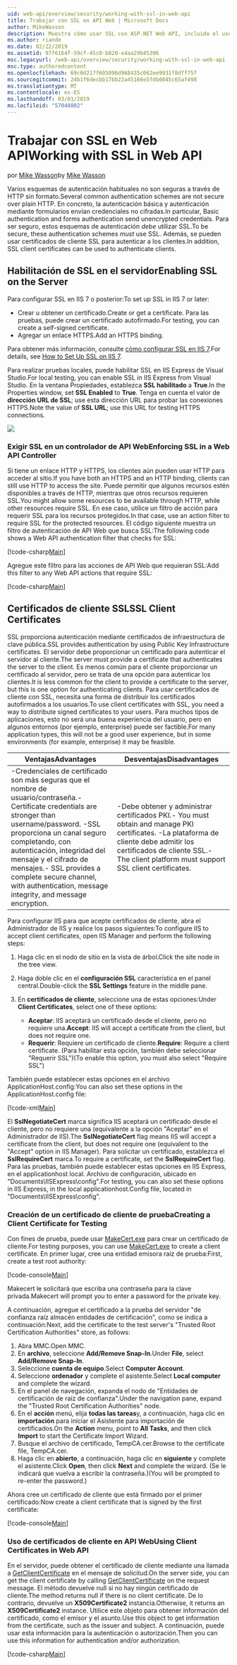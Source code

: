 ```yaml
---
uid: web-api/overview/security/working-with-ssl-in-web-api
title: Trabajar con SSL en API Web | Microsoft Docs
author: MikeWasson
description: Muestra cómo usar SSL con ASP.NET Web API, incluido el uso de certificados de cliente SSL.
ms.author: riande
ms.date: 02/22/2019
ms.assetid: 97f6164f-59cf-45c0-b820-e4aa29b45396
msc.legacyurl: /web-api/overview/security/working-with-ssl-in-web-api
msc.type: authoredcontent
ms.openlocfilehash: 69c0d217f605096d968435c062ee9931f8dff75f
ms.sourcegitcommit: 24b1f6decbb17bb22a45166e5fdb0845c65af498
ms.translationtype: MT
ms.contentlocale: es-ES
ms.lasthandoff: 03/01/2019
ms.locfileid: "57048802"
---
```

<a name="working-with-ssl-in-web-api"></a><span data-ttu-id="2f10b-103">Trabajar con SSL en Web API</span><span class="sxs-lookup"><span data-stu-id="2f10b-103">Working with SSL in Web API</span></span>
====================
<span data-ttu-id="2f10b-104">por [Mike Wasson](https://github.com/MikeWasson)</span><span class="sxs-lookup"><span data-stu-id="2f10b-104">by [Mike Wasson](https://github.com/MikeWasson)</span></span>

<span data-ttu-id="2f10b-105">Varios esquemas de autenticación habituales no son seguras a través de HTTP sin formato.</span><span class="sxs-lookup"><span data-stu-id="2f10b-105">Several common authentication schemes are not secure over plain HTTP.</span></span> <span data-ttu-id="2f10b-106">En concreto, la autenticación básica y autenticación mediante formularios envían credenciales no cifradas.</span><span class="sxs-lookup"><span data-stu-id="2f10b-106">In particular, Basic authentication and forms authentication send unencrypted credentials.</span></span> <span data-ttu-id="2f10b-107">Para ser seguro, estos esquemas de autenticación *debe* utilizar SSL.</span><span class="sxs-lookup"><span data-stu-id="2f10b-107">To be secure, these authentication schemes *must* use SSL.</span></span> <span data-ttu-id="2f10b-108">Además, se pueden usar certificados de cliente SSL para autenticar a los clientes.</span><span class="sxs-lookup"><span data-stu-id="2f10b-108">In addition, SSL client certificates can be used to authenticate clients.</span></span>

## <a name="enabling-ssl-on-the-server"></a><span data-ttu-id="2f10b-109">Habilitación de SSL en el servidor</span><span class="sxs-lookup"><span data-stu-id="2f10b-109">Enabling SSL on the Server</span></span>

<span data-ttu-id="2f10b-110">Para configurar SSL en IIS 7 o posterior:</span><span class="sxs-lookup"><span data-stu-id="2f10b-110">To set up SSL in IIS 7 or later:</span></span>

- <span data-ttu-id="2f10b-111">Crear u obtener un certificado.</span><span class="sxs-lookup"><span data-stu-id="2f10b-111">Create or get a certificate.</span></span> <span data-ttu-id="2f10b-112">Para las pruebas, puede crear un certificado autofirmado.</span><span class="sxs-lookup"><span data-stu-id="2f10b-112">For testing, you can create a self-signed certificate.</span></span>
- <span data-ttu-id="2f10b-113">Agregar un enlace HTTPS.</span><span class="sxs-lookup"><span data-stu-id="2f10b-113">Add an HTTPS binding.</span></span>

<span data-ttu-id="2f10b-114">Para obtener más información, consulte [cómo configurar SSL en IIS 7](https://www.iis.net/learn/manage/configuring-security/how-to-set-up-ssl-on-iis).</span><span class="sxs-lookup"><span data-stu-id="2f10b-114">For details, see [How to Set Up SSL on IIS 7](https://www.iis.net/learn/manage/configuring-security/how-to-set-up-ssl-on-iis).</span></span>

<span data-ttu-id="2f10b-115">Para realizar pruebas locales, puede habilitar SSL en IIS Express de Visual Studio.</span><span class="sxs-lookup"><span data-stu-id="2f10b-115">For local testing, you can enable SSL in IIS Express from Visual Studio.</span></span> <span data-ttu-id="2f10b-116">En la ventana Propiedades, establezca **SSL habilitado** a **True**.</span><span class="sxs-lookup"><span data-stu-id="2f10b-116">In the Properties window, set **SSL Enabled** to **True**.</span></span> <span data-ttu-id="2f10b-117">Tenga en cuenta el valor de **dirección URL de SSL**; use esta dirección URL para probar las conexiones HTTPS.</span><span class="sxs-lookup"><span data-stu-id="2f10b-117">Note the value of **SSL URL**; use this URL for testing HTTPS connections.</span></span>

![](working-with-ssl-in-web-api/_static/image1.png)

### <a name="enforcing-ssl-in-a-web-api-controller"></a><span data-ttu-id="2f10b-118">Exigir SSL en un controlador de API Web</span><span class="sxs-lookup"><span data-stu-id="2f10b-118">Enforcing SSL in a Web API Controller</span></span>

<span data-ttu-id="2f10b-119">Si tiene un enlace HTTP y HTTPS, los clientes aún pueden usar HTTP para acceder al sitio.</span><span class="sxs-lookup"><span data-stu-id="2f10b-119">If you have both an HTTPS and an HTTP binding, clients can still use HTTP to access the site.</span></span> <span data-ttu-id="2f10b-120">Puede permitir que algunos recursos estén disponibles a través de HTTP, mientras que otros recursos requieren SSL.</span><span class="sxs-lookup"><span data-stu-id="2f10b-120">You might allow some resources to be available through HTTP, while other resources require SSL.</span></span> <span data-ttu-id="2f10b-121">En ese caso, utilice un filtro de acción para requerir SSL para los recursos protegidos.</span><span class="sxs-lookup"><span data-stu-id="2f10b-121">In that case, use an action filter to require SSL for the protected resources.</span></span> <span data-ttu-id="2f10b-122">El código siguiente muestra un filtro de autenticación de API Web que busca SSL:</span><span class="sxs-lookup"><span data-stu-id="2f10b-122">The following code shows a Web API authentication filter that checks for SSL:</span></span>

[!code-csharp[Main](working-with-ssl-in-web-api/samples/sample1.cs)]

<span data-ttu-id="2f10b-123">Agregue este filtro para las acciones de API Web que requieran SSL:</span><span class="sxs-lookup"><span data-stu-id="2f10b-123">Add this filter to any Web API actions that require SSL:</span></span>

[!code-csharp[Main](working-with-ssl-in-web-api/samples/sample2.cs)]

## <a name="ssl-client-certificates"></a><span data-ttu-id="2f10b-124">Certificados de cliente SSL</span><span class="sxs-lookup"><span data-stu-id="2f10b-124">SSL Client Certificates</span></span>

<span data-ttu-id="2f10b-125">SSL proporciona autenticación mediante certificados de infraestructura de clave pública.</span><span class="sxs-lookup"><span data-stu-id="2f10b-125">SSL provides authentication by using Public Key Infrastructure certificates.</span></span> <span data-ttu-id="2f10b-126">El servidor debe proporcionar un certificado para autenticar el servidor al cliente.</span><span class="sxs-lookup"><span data-stu-id="2f10b-126">The server must provide a certificate that authenticates the server to the client.</span></span> <span data-ttu-id="2f10b-127">Es menos común para el cliente proporcionar un certificado al servidor, pero se trata de una opción para autenticar los clientes.</span><span class="sxs-lookup"><span data-stu-id="2f10b-127">It is less common for the client to provide a certificate to the server, but this is one option for authenticating clients.</span></span> <span data-ttu-id="2f10b-128">Para usar certificados de cliente con SSL, necesita una forma de distribuir los certificados autofirmados a los usuarios.</span><span class="sxs-lookup"><span data-stu-id="2f10b-128">To use client certificates with SSL, you need a way to distribute signed certificates to your users.</span></span> <span data-ttu-id="2f10b-129">Para muchos tipos de aplicaciones, esto no será una buena experiencia del usuario, pero en algunos entornos (por ejemplo, enterprise) puede ser factible.</span><span class="sxs-lookup"><span data-stu-id="2f10b-129">For many application types, this will not be a good user experience, but in some environments (for example, enterprise) it may be feasible.</span></span>

| <span data-ttu-id="2f10b-130">Ventajas</span><span class="sxs-lookup"><span data-stu-id="2f10b-130">Advantages</span></span> | <span data-ttu-id="2f10b-131">Desventajas</span><span class="sxs-lookup"><span data-stu-id="2f10b-131">Disadvantages</span></span> |
| --- | --- |
| <span data-ttu-id="2f10b-132">-Credenciales de certificado son más seguras que el nombre de usuario/contraseña.</span><span class="sxs-lookup"><span data-stu-id="2f10b-132">- Certificate credentials are stronger than username/password.</span></span> <span data-ttu-id="2f10b-133">-SSL proporciona un canal seguro completando, con autenticación, integridad del mensaje y el cifrado de mensajes.</span><span class="sxs-lookup"><span data-stu-id="2f10b-133">- SSL provides a complete secure channel, with authentication, message integrity, and message encryption.</span></span> | <span data-ttu-id="2f10b-134">-Debe obtener y administrar certificados PKI.</span><span class="sxs-lookup"><span data-stu-id="2f10b-134">- You must obtain and manage PKI certificates.</span></span> <span data-ttu-id="2f10b-135">-La plataforma de cliente debe admitir los certificados de cliente SSL.</span><span class="sxs-lookup"><span data-stu-id="2f10b-135">- The client platform must support SSL client certificates.</span></span> |

<span data-ttu-id="2f10b-136">Para configurar IIS para que acepte certificados de cliente, abra el Administrador de IIS y realice los pasos siguientes:</span><span class="sxs-lookup"><span data-stu-id="2f10b-136">To configure IIS to accept client certificates, open IIS Manager and perform the following steps:</span></span>

1. <span data-ttu-id="2f10b-137">Haga clic en el nodo de sitio en la vista de árbol.</span><span class="sxs-lookup"><span data-stu-id="2f10b-137">Click the site node in the tree view.</span></span>
2. <span data-ttu-id="2f10b-138">Haga doble clic en el **configuración SSL** característica en el panel central.</span><span class="sxs-lookup"><span data-stu-id="2f10b-138">Double-click the **SSL Settings** feature in the middle pane.</span></span>
3. <span data-ttu-id="2f10b-139">En **certificados de cliente**, seleccione una de estas opciones:</span><span class="sxs-lookup"><span data-stu-id="2f10b-139">Under **Client Certificates**, select one of these options:</span></span> 

    - <span data-ttu-id="2f10b-140">**Aceptar**: IIS aceptará un certificado desde el cliente, pero no requiere una.</span><span class="sxs-lookup"><span data-stu-id="2f10b-140">**Accept**: IIS will accept a certificate from the client, but does not require one.</span></span>
    - <span data-ttu-id="2f10b-141">**Requerir**: Requiere un certificado de cliente.</span><span class="sxs-lookup"><span data-stu-id="2f10b-141">**Require**: Require a client certificate.</span></span> <span data-ttu-id="2f10b-142">(Para habilitar esta opción, también debe seleccionar "Requerir SSL")</span><span class="sxs-lookup"><span data-stu-id="2f10b-142">(To enable this option, you must also select "Require SSL")</span></span>

<span data-ttu-id="2f10b-143">También puede establecer estas opciones en el archivo ApplicationHost.config:</span><span class="sxs-lookup"><span data-stu-id="2f10b-143">You can also set these options in the ApplicationHost.config file:</span></span>

[!code-xml[Main](working-with-ssl-in-web-api/samples/sample3.xml)]

<span data-ttu-id="2f10b-144">El **SslNegotiateCert** marca significa IIS aceptará un certificado desde el cliente, pero no requiere una (equivalente a la opción "Aceptar" en el Administrador de IIS).</span><span class="sxs-lookup"><span data-stu-id="2f10b-144">The **SslNegotiateCert** flag means IIS will accept a certificate from the client, but does not require one (equivalent to the "Accept" option in IIS Manager).</span></span> <span data-ttu-id="2f10b-145">Para solicitar un certificado, establezca el **SslRequireCert** marca.</span><span class="sxs-lookup"><span data-stu-id="2f10b-145">To require a certificate, set the **SslRequireCert** flag.</span></span> <span data-ttu-id="2f10b-146">Para las pruebas, también puede establecer estas opciones en IIS Express, en el applicationhost local. Archivo de configuración, ubicado en "Documents\IISExpress\config".</span><span class="sxs-lookup"><span data-stu-id="2f10b-146">For testing, you can also set these options in IIS Express, in the local applicationhost.Config file, located in "Documents\IISExpress\config".</span></span>

### <a name="creating-a-client-certificate-for-testing"></a><span data-ttu-id="2f10b-147">Creación de un certificado de cliente de prueba</span><span class="sxs-lookup"><span data-stu-id="2f10b-147">Creating a Client Certificate for Testing</span></span>

<span data-ttu-id="2f10b-148">Con fines de prueba, puede usar [MakeCert.exe](/windows/desktop/SecCrypto/makecert) para crear un certificado de cliente.</span><span class="sxs-lookup"><span data-stu-id="2f10b-148">For testing purposes, you can use [MakeCert.exe](/windows/desktop/SecCrypto/makecert) to create a client certificate.</span></span> <span data-ttu-id="2f10b-149">En primer lugar, cree una entidad emisora raíz de prueba:</span><span class="sxs-lookup"><span data-stu-id="2f10b-149">First, create a test root authority:</span></span>

[!code-console[Main](working-with-ssl-in-web-api/samples/sample4.cmd)]

<span data-ttu-id="2f10b-150">Makecert le solicitará que escriba una contraseña para la clave privada.</span><span class="sxs-lookup"><span data-stu-id="2f10b-150">Makecert will prompt you to enter a password for the private key.</span></span>

<span data-ttu-id="2f10b-151">A continuación, agregue el certificado a la prueba del servidor "de confianza raíz almacén entidades de certificación", como se indica a continuación:</span><span class="sxs-lookup"><span data-stu-id="2f10b-151">Next, add the certificate to the test server's "Trusted Root Certification Authorities" store, as follows:</span></span>

1. <span data-ttu-id="2f10b-152">Abra MMC.</span><span class="sxs-lookup"><span data-stu-id="2f10b-152">Open MMC.</span></span>
2. <span data-ttu-id="2f10b-153">En **archivo**, seleccione **Add/Remove Snap-In**.</span><span class="sxs-lookup"><span data-stu-id="2f10b-153">Under **File**, select **Add/Remove Snap-In**.</span></span>
3. <span data-ttu-id="2f10b-154">Seleccione **cuenta de equipo**.</span><span class="sxs-lookup"><span data-stu-id="2f10b-154">Select **Computer Account**.</span></span>
4. <span data-ttu-id="2f10b-155">Seleccione **ordenador** y complete el asistente.</span><span class="sxs-lookup"><span data-stu-id="2f10b-155">Select **Local computer** and complete the wizard.</span></span>
5. <span data-ttu-id="2f10b-156">En el panel de navegación, expanda el nodo de "Entidades de certificación de raíz de confianza".</span><span class="sxs-lookup"><span data-stu-id="2f10b-156">Under the navigation pane, expand the "Trusted Root Certification Authorities" node.</span></span>
6. <span data-ttu-id="2f10b-157">En el **acción** menú, elija **todas las tareas**y, a continuación, haga clic en **importación** para iniciar el Asistente para importación de certificados.</span><span class="sxs-lookup"><span data-stu-id="2f10b-157">On the **Action** menu, point to **All Tasks**, and then click **Import** to start the Certificate Import Wizard.</span></span>
7. <span data-ttu-id="2f10b-158">Busque el archivo de certificado, TempCA.cer.</span><span class="sxs-lookup"><span data-stu-id="2f10b-158">Browse to the certificate file, TempCA.cer.</span></span>
8. <span data-ttu-id="2f10b-159">Haga clic en **abierto**, a continuación, haga clic en **siguiente** y complete el asistente.</span><span class="sxs-lookup"><span data-stu-id="2f10b-159">Click **Open**, then click **Next** and complete the wizard.</span></span> <span data-ttu-id="2f10b-160">(Se le indicará que vuelva a escribir la contraseña.)</span><span class="sxs-lookup"><span data-stu-id="2f10b-160">(You will be prompted to re-enter the password.)</span></span>

<span data-ttu-id="2f10b-161">Ahora cree un certificado de cliente que está firmado por el primer certificado:</span><span class="sxs-lookup"><span data-stu-id="2f10b-161">Now create a client certificate that is signed by the first certificate:</span></span>

[!code-console[Main](working-with-ssl-in-web-api/samples/sample5.cmd)]

### <a name="using-client-certificates-in-web-api"></a><span data-ttu-id="2f10b-162">Uso de certificados de cliente en API Web</span><span class="sxs-lookup"><span data-stu-id="2f10b-162">Using Client Certificates in Web API</span></span>

<span data-ttu-id="2f10b-163">En el servidor, puede obtener el certificado de cliente mediante una llamada a [GetClientCertificate](https://msdn.microsoft.com/library/system.net.http.httprequestmessageextensions.getclientcertificate.aspx) en el mensaje de solicitud.</span><span class="sxs-lookup"><span data-stu-id="2f10b-163">On the server side, you can get the client certificate by calling [GetClientCertificate](https://msdn.microsoft.com/library/system.net.http.httprequestmessageextensions.getclientcertificate.aspx) on the request message.</span></span> <span data-ttu-id="2f10b-164">El método devuelve null si no hay ningún certificado de cliente.</span><span class="sxs-lookup"><span data-stu-id="2f10b-164">The method returns null if there is no client certificate.</span></span> <span data-ttu-id="2f10b-165">De lo contrario, devuelve un **X509Certificate2** instancia.</span><span class="sxs-lookup"><span data-stu-id="2f10b-165">Otherwise, it returns an **X509Certificate2** instance.</span></span> <span data-ttu-id="2f10b-166">Utilice este objeto para obtener información del certificado, como el emisor y el asunto.</span><span class="sxs-lookup"><span data-stu-id="2f10b-166">Use this object to get information from the certificate, such as the issuer and subject.</span></span> <span data-ttu-id="2f10b-167">A continuación, puede usar esta información para la autenticación o autorización.</span><span class="sxs-lookup"><span data-stu-id="2f10b-167">Then you can use this information for authentication and/or authorization.</span></span>

[!code-csharp[Main](working-with-ssl-in-web-api/samples/sample6.cs)]

